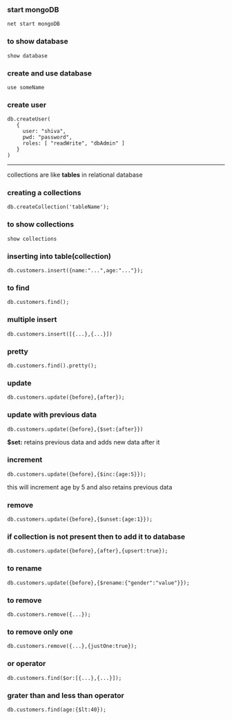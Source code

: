 ### start mongoDB
```
net start mongoDB
```
### to show database

```
show database
```
### create and use database

```
use someName
```

### create user

```
db.createUser(
   {
     user: "shiva",
     pwd: "password",
     roles: [ "readWrite", "dbAdmin" ]
   }
)
```
---
collections are like **tables** in relational database

### creating a collections
```
db.createCollection('tableName');
```

### to show collections

```
show collections
```

### inserting into table(collection)

```
db.customers.insert({name:"...",age:"..."});
```
### to find
```
db.customers.find();
```

### multiple insert

```
db.customers.insert([{...},{...}])
```


### pretty

```
db.customers.find().pretty();
```

### update

```
db.customers.update({before},{after});

```

### update with previous data
```
db.customers.update({before},{$set:{after}})
```

**$set:** retains previous data and adds new data after it

### increment

```
db.customers.update({before},{$inc:{age:5}});
```
this will increment age by 5 and also retains previous data


### remove
```
db.customers.update({before},{$unset:{age:1}});
```

### if collection is not present then to add it to database

```
db.customers.update({before},{after},{upsert:true});
```

### to rename
```
db.customers.update({before},{$rename:{"gender":"value"}});

```

### to remove

```
db.customers.remove({...});
```

### to remove only one

```
db.customers.remove({...},{justOne:true});
```

### or operator
```
db.customers.find($or:[{...},{...}]);
```

### grater than and less than operator
```
db.customers.find(age:{$lt:40});
```
